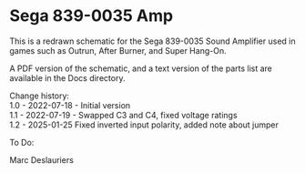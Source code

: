# Sega 839-0035 Amp

This is a redrawn schematic for the Sega 839-0035 Sound Amplifier used in
games such as Outrun, After Burner, and Super Hang-On.

A PDF version of the schematic, and a text version of the parts list are
available in the Docs directory.

Change history:  
1.0 - 2022-07-18 - Initial version  
1.1 - 2022-07-19 - Swapped C3 and C4, fixed voltage ratings  
1.2 - 2025-01-25 Fixed inverted input polarity, added note about jumper  

To Do:  

Marc Deslauriers

